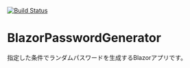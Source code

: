 [![Build Status](https://dev.azure.com/yz2cmjp/BlazorPasswordGenerator/_apis/build/status/yz2cm.BlazorPasswordGenerator?branchName=master)](https://dev.azure.com/yz2cmjp/BlazorPasswordGenerator/_build/latest?definitionId=1&branchName=master)
# BlazorPasswordGenerator
指定した条件でランダムパスワードを生成するBlazorアプリです。

